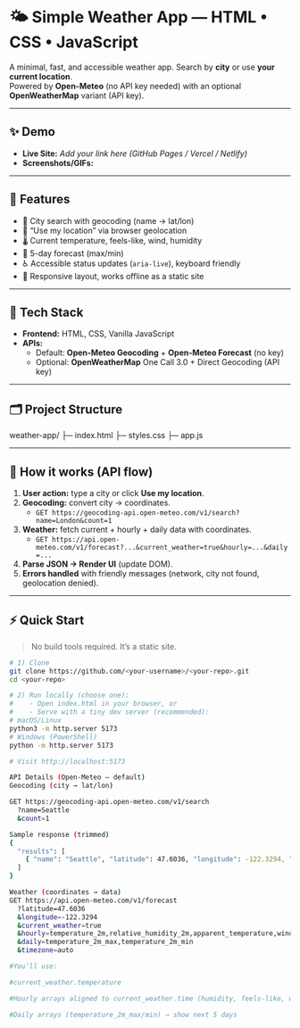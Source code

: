 # 🌤️ Simple Weather App — HTML • CSS • JavaScript

A minimal, fast, and accessible weather app. Search by **city** or use **your current location**.  
Powered by **Open-Meteo** (no API key needed) with an optional **OpenWeatherMap** variant (API key).

---

## ✨ Demo

- **Live Site:** _Add your link here (GitHub Pages / Vercel / Netlify)_
- **Screenshots/GIFs:**  


---

## 🚀 Features

- 🔎 City search with geocoding (name → lat/lon)  
- 📍 “Use my location” via browser geolocation  
- 🌡️ Current temperature, feels-like, wind, humidity  
- 📅 5-day forecast (max/min)  
- ♿ Accessible status updates (`aria-live`), keyboard friendly  
- 📱 Responsive layout, works offline as a static site

---

## 🧰 Tech Stack

- **Frontend:** HTML, CSS, Vanilla JavaScript  
- **APIs:** 
  - Default: **Open-Meteo Geocoding** + **Open-Meteo Forecast** (no key)  
  - Optional: **OpenWeatherMap** One Call 3.0 + Direct Geocoding (API key)

---

## 🗂️ Project Structure

weather-app/
├─ index.html
├─ styles.css
├─ app.js


---

## 🧠 How it works (API flow)

1. **User action:** type a city or click **Use my location**.  
2. **Geocoding:** convert city → coordinates.  
   - `GET https://geocoding-api.open-meteo.com/v1/search?name=London&count=1`
3. **Weather:** fetch current + hourly + daily data with coordinates.  
   - `GET https://api.open-meteo.com/v1/forecast?...&current_weather=true&hourly=...&daily=...`
4. **Parse JSON → Render UI** (update DOM).  
5. **Errors handled** with friendly messages (network, city not found, geolocation denied).

---

## ⚡ Quick Start

> No build tools required. It’s a static site.

```bash
# 1) Clone
git clone https://github.com/<your-username>/<your-repo>.git
cd <your-repo>

# 2) Run locally (choose one):
#    - Open index.html in your browser, or
#    - Serve with a tiny dev server (recommended):
# macOS/Linux
python3 -m http.server 5173
# Windows (PowerShell)
python -m http.server 5173

# Visit http://localhost:5173

API Details (Open-Meteo – default)
Geocoding (city → lat/lon)

GET https://geocoding-api.open-meteo.com/v1/search
  ?name=Seattle
  &count=1

Sample response (trimmed)
{
  "results": [
    { "name": "Seattle", "latitude": 47.6036, "longitude": -122.3294, "country_code": "US" }
  ]
}

Weather (coordinates → data)
GET https://api.open-meteo.com/v1/forecast
  ?latitude=47.6036
  &longitude=-122.3294
  &current_weather=true
  &hourly=temperature_2m,relative_humidity_2m,apparent_temperature,wind_speed_10m
  &daily=temperature_2m_max,temperature_2m_min
  &timezone=auto

#You’ll use:

#current_weather.temperature

#Hourly arrays aligned to current_weather.time (humidity, feels-like, wind)

#Daily arrays (temperature_2m_max/min) → show next 5 days
